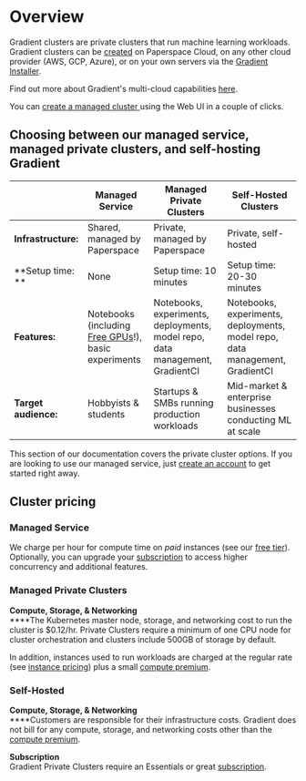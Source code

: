 # Overview

Gradient clusters are private clusters that run machine learning workloads. Gradient clusters can be [created](setup/managed-installation.md) on Paperspace Cloud, on any other cloud provider (AWS, GCP, Azure), or on your own servers via the [Gradient Installer](setup/self-hosted-clusters/).

Find out more about Gradient's multi-cloud capabilities [here](https://gradient.paperspace.com/clusters).

You can [create a managed cluster ](https://console.paperspace.com/clusters/create)using the Web UI in a couple of clicks.

## Choosing between our managed service, managed private clusters, and self-hosting Gradient

|                       | Managed Service                                                                                    | Managed Private Clusters                                                     | Self-Hosted Clusters                                                         |
| --------------------- | -------------------------------------------------------------------------------------------------- | ---------------------------------------------------------------------------- | ---------------------------------------------------------------------------- |
| **Infrastructure:**   | Shared, managed by Paperspace                                                                      | Private, managed by Paperspace                                               | Private, self-hosted                                                         |
| **Setup time: **      | None                                                                                               | Setup time: 10 minutes                                                       | Setup time: 20-30 minutes                                                    |
| **Features:**         | Notebooks (including [Free GPUs](../../more/instance-types/free-instances.md)!), basic experiments | Notebooks, experiments, deployments, model repo, data management, GradientCI | Notebooks, experiments, deployments, model repo, data management, GradientCI |
| **Target audience:**  | Hobbyists & students                                                                               | Startups & SMBs running production workloads                                 | Mid-market & enterprise businesses conducting ML at scale                    |

This section of our documentation covers the private cluster options.  If you are looking to use our managed service, just [create an account](https://console.paperspace.com/signup?gradient=true) to get started right away.&#x20;

## Cluster pricing

### Managed Service

We charge per hour for compute time on _paid_ instances (see our [free tier](../../more/instance-types/free-instances.md)). Optionally, you can upgrade your [subscription](https://gradient.paperspace.com/pricing) to access higher concurrency and additional features.&#x20;

### Managed Private Clusters&#x20;

**Compute, Storage, & Networking**\
****The Kubernetes master node, storage, and networking cost to run the cluster is $0.12/hr. Private Clusters require a minimum of one CPU node for cluster orchestration and clusters include 500GB of storage by default. &#x20;

In addition, instances used to run workloads are charged at the regular rate (see [instance pricing](../../more/instance-types/)) plus a small [compute premium](https://gradient.paperspace.com/private-cluster-utilization-premium). &#x20;

### Self-Hosted

**Compute, Storage, & Networking**\
****Customers are responsible for their infrastructure costs. Gradient does not bill for any compute, storage, and networking costs other than the [compute premium](https://gradient.paperspace.com/private-cluster-utilization-premium). &#x20;

**Subscription**\
Gradient Private Clusters require an Essentials or great [subscription](https://gradient.paperspace.com/pricing). &#x20;
